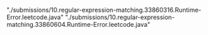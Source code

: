 "./submissions/10.regular-expression-matching.33860316.Runtime-Error.leetcode.java"
"./submissions/10.regular-expression-matching.33860604.Runtime-Error.leetcode.java"
